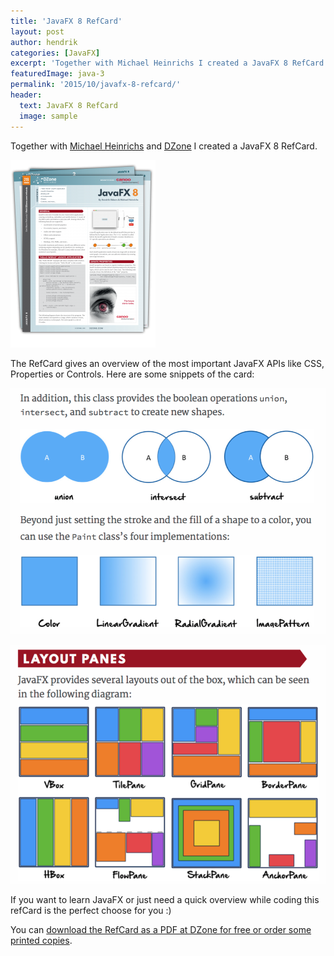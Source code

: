 ```yaml
---
title: 'JavaFX 8 RefCard'
layout: post
author: hendrik
categories: [JavaFX]
excerpt: 'Together with Michael Heinrichs I created a JavaFX 8 RefCard for DZone. The RefCard gives an overview of the most important JavaFX APIs like CSS, Properties or Controls.'
featuredImage: java-3
permalink: '2015/10/javafx-8-refcard/'
header:
  text: JavaFX 8 RefCard
  image: sample
---
```

Together with [Michael Heinrichs](https://twitter.com/net0pyr) and [DZone](http://DZone) I created a JavaFX 8 RefCard.

![refcard-pages](/assets/posts/guigarage-legacy/refcard-pages-232x300.png)

The RefCard gives an overview of the most important JavaFX APIs like CSS, Properties or Controls. Here are some snippets of the card:

![ref1](/assets/posts/guigarage-legacy/ref1.png)

![ref2](/assets/posts/guigarage-legacy/ref2.png)

If you want to learn JavaFX or just need a quick overview while coding this refCard is the perfect choose for you :)

You can [download the RefCard as a PDF at DZone for free or order some printed copies](https://dzone.com/refcardz/javafx-8-1).
